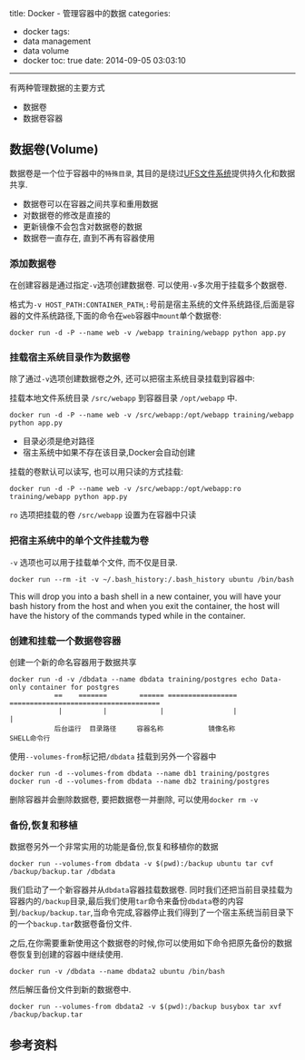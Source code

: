 title: Docker - 管理容器中的数据
categories:
  - docker
tags:
  - data management
  - data volume
  - docker
toc: true
date: 2014-09-05 03:03:10
---

有两种管理数据的主要方式

- 数据卷
- 数据卷容器

<!-- more -->


## 数据卷(Volume)

数据卷是一个位于容器中的`特殊目录`, 其目的是绕过[UFS文件系统][1]提供持久化和数据共享.

- 数据卷可以在容器之间共享和重用数据
- 对数据卷的修改是直接的
- 更新镜像不会包含对数据卷的数据
- 数据卷一直存在, 直到不再有容器使用


### 添加数据卷

在创建容器是通过指定`-v`选项创建数据卷. 可以使用`-v`多次用于挂载多个数据卷.

格式为`-v HOST_PATH:CONTAINER_PATH`,`:`号前是宿主系统的文件系统路径,后面是容器的文件系统路径,下面的命令在`web`容器中`mount`单个数据卷:


```
docker run -d -P --name web -v /webapp training/webapp python app.py
```

### 挂载宿主系统目录作为数据卷

除了通过`-v`选项创建数据卷之外, 还可以把宿主系统目录挂载到容器中:

挂载本地文件系统目录 `/src/webapp` 到容器目录 `/opt/webapp` 中.

```
docker run -d -P --name web -v /src/webapp:/opt/webapp training/webapp python app.py
```

- 目录必须是绝对路径
- 宿主系统中如果不存在该目录,Docker会自动创建

挂载的卷默认可以读写, 也可以用只读的方式挂载:

```
docker run -d -P --name web -v /src/webapp:/opt/webapp:ro training/webapp python app.py
```

`ro` 选项把挂载的卷 `/src/webapp` 设置为在容器中只读


### 把宿主系统中的单个文件挂载为卷

`-v` 选项也可以用于挂载单个文件, 而不仅是目录.

```
docker run --rm -it -v ~/.bash_history:/.bash_history ubuntu /bin/bash
```

This will drop you into a bash shell in a new container, you will have your bash history from the host and when you exit the container, the host will have the history of the commands typed while in the container.


### 创建和挂载一个数据卷容器


创建一个新的命名容器用于数据共享

```
docker run -d -v /dbdata --name dbdata training/postgres echo Data-only container for postgres
           ==    =======        ====== ================= =====================================
            |          |             |                 |                        |
           后台运行  目录路径     容器名称           镜像名称               SHELL命令行
```

使用`--volumes-from`标记把`/dbdata` 挂载到另外一个容器中

```
docker run -d --volumes-from dbdata --name db1 training/postgres
docker run -d --volumes-from dbdata --name db2 training/postgres
```

删除容器并会删除数据卷, 要把数据卷一并删除, 可以使用`docker rm -v`

### 备份,恢复和移植

数据卷另外一个非常实用的功能是备份,恢复和移植你的数据

```
docker run --volumes-from dbdata -v $(pwd):/backup ubuntu tar cvf /backup/backup.tar /dbdata
```

我们启动了一个新容器并从`dbdata`容器挂载数据卷. 同时我们还把当前目录挂载为容器内的`/backup`目录,最后我们使用`tar`命令来备份`dbdata`卷的内容到`/backup/backup.tar`,当命令完成,容器停止我们得到了一个宿主系统当前目录下的一个`backup.tar`数据卷备份文件.

之后,在你需要重新使用这个数据卷的时候,你可以使用如下命令把原先备份的数据卷恢复到创建的容器中继续使用.

```
docker run -v /dbdata --name dbdata2 ubuntu /bin/bash
```

然后解压备份文件到新的数据卷中.

```
docker run --volumes-from dbdata2 -v $(pwd):/backup busybox tar xvf /backup/backup.tar
```



## 参考资料

  [1]: https://docs.docker.com/terms/layer/#ufs-def